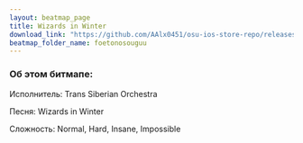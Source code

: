 ```yaml
---
layout: beatmap_page
title: Wizards in Winter
download_link: "https://github.com/AAlx0451/osu-ios-store-repo/releases/download/2007/132.Trans-Siberian.Orchestra.-.Wizards.In.Winter.osz.zip"
beatmap_folder_name: foetonosouguu
---
```


### Об этом битмапе:

Исполнитель: Trans Siberian Orchestra

Песня: Wizards in Winter

Сложность: Normal, Hard, Insane, Impossible
